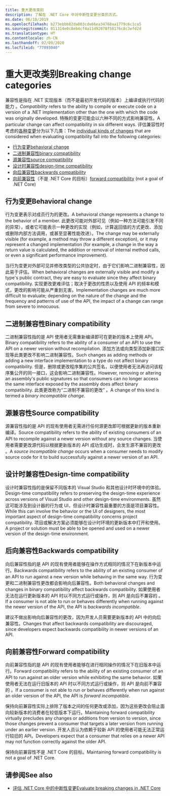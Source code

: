 ```yaml
---
title: 重大更改类别
description: 了解在 .NET Core 中对中断性变更分类的方式。
ms.date: 06/10/2019
ms.openlocfilehash: b273ebbb82da803cde66ea34760aa1779c6c1ca5
ms.sourcegitcommit: 011314e0c8eb4cf4a11d92078f58176c8c3efd2d
ms.translationtype: HT
ms.contentlocale: zh-CN
ms.lasthandoff: 02/09/2020
ms.locfileid: "77093040"
---
```

# <a name="breaking-change-categories"></a><span data-ttu-id="ac940-103">重大更改类别</span><span class="sxs-lookup"><span data-stu-id="ac940-103">Breaking change categories</span></span>

<span data-ttu-id="ac940-104">兼容性是指在 .NET 实现版本（而不是最初开发代码的版本）上编译或执行代码的能力  。</span><span class="sxs-lookup"><span data-stu-id="ac940-104">*Compatibility* refers to the ability to compile or execute code on a version of a .NET implementation other than the one with which the code was originally developed.</span></span> <span data-ttu-id="ac940-105">特殊的变更可能会以六种不同的方式影响兼容性。</span><span class="sxs-lookup"><span data-stu-id="ac940-105">A particular change can affect compatibility in six different ways.</span></span> <span data-ttu-id="ac940-106">评估兼容性时考虑的[各种变更](index.md)分为以下几类：</span><span class="sxs-lookup"><span data-stu-id="ac940-106">The [individual kinds of changes](index.md) that are considered when evaluating compatibility fall into the following categories:</span></span>

- [<span data-ttu-id="ac940-107">行为变更</span><span class="sxs-lookup"><span data-stu-id="ac940-107">behavioral change</span></span>](#behavioral-change)
- [<span data-ttu-id="ac940-108">二进制兼容性</span><span class="sxs-lookup"><span data-stu-id="ac940-108">binary compatibility</span></span>](#binary-compatibility)
- [<span data-ttu-id="ac940-109">源兼容性</span><span class="sxs-lookup"><span data-stu-id="ac940-109">source compatibility</span></span>](#source-compatibility)
- [<span data-ttu-id="ac940-110">设计时兼容性</span><span class="sxs-lookup"><span data-stu-id="ac940-110">design-time compatibility</span></span>](#design-time-compatibility)
- [<span data-ttu-id="ac940-111">向后兼容性</span><span class="sxs-lookup"><span data-stu-id="ac940-111">backwards compatibility</span></span>](#backwards-compatibility)
- <span data-ttu-id="ac940-112">[向前兼容性](#forward-compatibility)（不是 .NET Core 的目标）</span><span class="sxs-lookup"><span data-stu-id="ac940-112">[forward compatibility](#forward-compatibility) (not a goal of .NET Core)</span></span>

## <a name="behavioral-change"></a><span data-ttu-id="ac940-113">行为变更</span><span class="sxs-lookup"><span data-stu-id="ac940-113">Behavioral change</span></span>

<span data-ttu-id="ac940-114">行为变更表示对成员行为的更改。</span><span class="sxs-lookup"><span data-stu-id="ac940-114">A behavioral change represents a change to the behavior of a member.</span></span> <span data-ttu-id="ac940-115">此更改可能对外部可见（例如一种方法可能引发不同的异常），或者它可能表示一种更改的实现（例如，计算返回值的方式更改、添加或删除内部方法调用，或甚至显著性能改进）。</span><span class="sxs-lookup"><span data-stu-id="ac940-115">The change may be externally visible (for example, a method may throw a different exception), or it may represent a changed implementation (for example, a change in the way a return value is calculated, the addition or removal of internal method calls, or even a significant performance improvement).</span></span>

<span data-ttu-id="ac940-116">当行为变更对外部可见并修改类型的公共协定时，由于它们影响二进制兼容性，因此易于评估。</span><span class="sxs-lookup"><span data-stu-id="ac940-116">When behavioral changes are externally visible and modify a type's public contract, they are easy to evaluate since they affect binary compatibility.</span></span> <span data-ttu-id="ac940-117">实现更改更难评估；取决于更改的性质以及使用 API 的频率和模式，更改的影响可能从严重到无害。</span><span class="sxs-lookup"><span data-stu-id="ac940-117">Implementation changes are much more difficult to evaluate; depending on the nature of the change and the frequency and patterns of use of the API, the impact of a change can range from severe to innocuous.</span></span>

## <a name="binary-compatibility"></a><span data-ttu-id="ac940-118">二进制兼容性</span><span class="sxs-lookup"><span data-stu-id="ac940-118">Binary compatibility</span></span>

<span data-ttu-id="ac940-119">二进制兼容性指的是 API 使用者无需重新编译即可在更新的版本上使用 API。</span><span class="sxs-lookup"><span data-stu-id="ac940-119">Binary compatibility refers to the ability of a consumer of an API to use the API on a newer version without recompilation.</span></span> <span data-ttu-id="ac940-120">添加方法或向类型添加新接口实现等此类更改不影响二进制兼容性。</span><span class="sxs-lookup"><span data-stu-id="ac940-120">Such changes as adding methods or adding a new interface implementation to a type do not affect binary compatibility.</span></span> <span data-ttu-id="ac940-121">但是，删除或更改程序集的公共签名，以便使用者无法再访问该程序集公开的同一接口，这会影响二进制兼容性。</span><span class="sxs-lookup"><span data-stu-id="ac940-121">However, removing or altering an assembly's public signatures so that consumers can no longer access the same interface exposed by the assembly does affect binary compatibility.</span></span> <span data-ttu-id="ac940-122">此类更改称为“二进制不兼容的更改”  。</span><span class="sxs-lookup"><span data-stu-id="ac940-122">A change of this kind is termed a *binary incompatible change*.</span></span>

## <a name="source-compatibility"></a><span data-ttu-id="ac940-123">源兼容性</span><span class="sxs-lookup"><span data-stu-id="ac940-123">Source compatibility</span></span>

<span data-ttu-id="ac940-124">源兼容性指的是 API 的现有使用者无需进行任何源更改即可根据更新的版本重新编译。</span><span class="sxs-lookup"><span data-stu-id="ac940-124">Source compatibility refers to the ability of existing consumers of an API to recompile against a newer version without any source changes.</span></span> <span data-ttu-id="ac940-125">当使用者需要更改源代码以根据更新版本的 API 成功生成时，会发生源不兼容的更改  。</span><span class="sxs-lookup"><span data-stu-id="ac940-125">A *source incompatible change* occurs when a consumer needs to modify source code for it to build successfully against a newer version of an API.</span></span>

## <a name="design-time-compatibility"></a><span data-ttu-id="ac940-126">设计时兼容性</span><span class="sxs-lookup"><span data-stu-id="ac940-126">Design-time compatibility</span></span>

<span data-ttu-id="ac940-127">设计时兼容性指的是保留不同版本的 Visual Studio 和其他设计时环境中的体验。</span><span class="sxs-lookup"><span data-stu-id="ac940-127">Design-time compatibility refers to preserving the design-time experience across versions of Visual Studio and other design-time environments.</span></span> <span data-ttu-id="ac940-128">虽然这可能涉及到设计器的行为或 UI，但设计时兼容性最重要的方面是项目兼容性。</span><span class="sxs-lookup"><span data-stu-id="ac940-128">While this can involve the behavior or the UI of designers, the most important aspect of design-time compatibility concerns project compatibility.</span></span> <span data-ttu-id="ac940-129">项目或解决方案必须能够在设计时环境的更新版本中打开和使用。</span><span class="sxs-lookup"><span data-stu-id="ac940-129">A project or solution must be able to be opened and used on a newer version of the design-time environment.</span></span>

## <a name="backwards-compatibility"></a><span data-ttu-id="ac940-130">后向兼容性</span><span class="sxs-lookup"><span data-stu-id="ac940-130">Backwards compatibility</span></span>

<span data-ttu-id="ac940-131">向后兼容性指的是 API 的现有使用者能够在操作方式相同的情况下在新版本中运行。</span><span class="sxs-lookup"><span data-stu-id="ac940-131">Backwards compatibility refers to the ability of an existing consumer of an API to run against a new version while behaving in the same way.</span></span> <span data-ttu-id="ac940-132">行为变更和二进制兼容性更改都会影响向后兼容性。</span><span class="sxs-lookup"><span data-stu-id="ac940-132">Both behavioral changes and changes in binary compatibility affect backwards compatibility.</span></span> <span data-ttu-id="ac940-133">如果使用者无法在运行更新版本的 API 时以不同方式运行或操作，则 API 是向后不兼容的  。</span><span class="sxs-lookup"><span data-stu-id="ac940-133">If a consumer is not able to run or behaves differently when running against the newer version of the API, the API is *backwards incompatible*.</span></span>

<span data-ttu-id="ac940-134">建议不做出影响向后兼容性的更改，因为开发人员需要更新版本的 API 中的向后兼容性。</span><span class="sxs-lookup"><span data-stu-id="ac940-134">Changes that affect backwards compatibility are discouraged, since developers expect backwards compatibility in newer versions of an API.</span></span>

## <a name="forward-compatibility"></a><span data-ttu-id="ac940-135">向前兼容性</span><span class="sxs-lookup"><span data-stu-id="ac940-135">Forward compatibility</span></span>

<span data-ttu-id="ac940-136">向前兼容性指的是 API 的现有使用者能够在进行相同操作的情况下在旧版本中运行。</span><span class="sxs-lookup"><span data-stu-id="ac940-136">Forward compatibility refers to the ability of an existing consumer of an API to run against an older version while exhibiting the same behavior.</span></span> <span data-ttu-id="ac940-137">如果使用者无法在运行旧版本的 API 时以不同方式运行或操作，则 API 是向前不兼容的  。</span><span class="sxs-lookup"><span data-stu-id="ac940-137">If a consumer is not able to run or behaves differently when run against an older version of the API, the API is *forward incompatible*.</span></span>

<span data-ttu-id="ac940-138">保持向前兼容性实际上排除了版本之间的任何更改或添加，因为这些更改会阻止面向较新版本的消费者在较低版本下运行。</span><span class="sxs-lookup"><span data-stu-id="ac940-138">Maintaining forward compatibility virtually precludes any changes or additions from version to version, since those changes prevent a consumer that targets a later version from running under an earlier version.</span></span> <span data-ttu-id="ac940-139">开发人员认为依赖于较新 API 的使用者可能无法正常运行较旧的 API。</span><span class="sxs-lookup"><span data-stu-id="ac940-139">Developers expect that a consumer that relies on a newer API may not function correctly against the older API.</span></span>

<span data-ttu-id="ac940-140">保持向前兼容性不是 .NET Core 的目标。</span><span class="sxs-lookup"><span data-stu-id="ac940-140">Maintaining forward compatibility is not a goal of .NET Core.</span></span>

## <a name="see-also"></a><span data-ttu-id="ac940-141">请参阅</span><span class="sxs-lookup"><span data-stu-id="ac940-141">See also</span></span>

- [<span data-ttu-id="ac940-142">评估 .NET Core 中的中断性变更</span><span class="sxs-lookup"><span data-stu-id="ac940-142">Evaluate breaking changes in .NET Core</span></span>](index.md)
